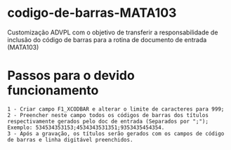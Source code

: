 # codigo-de-barras-MATA103
Customização ADVPL com o objetivo de transferir a responsabilidade de inclusão do código de barras para a rotina de documento de entrada (MATA103)

# Passos para o devido funcionamento
```
1 - Criar campo F1_XCODBAR e alterar o limite de caracteres para 999;
2 - Preencher neste campo todos os códigos de barras dos títulos respectivamente gerados pelo doc de entrada (Separados por ";"); 
Exemplo: 534534353153;4534343531351;9353435454354.
3 - Após a gravação, os títulos serão gerados com os campos de código de barras e linha digitável preenchidos.
````
